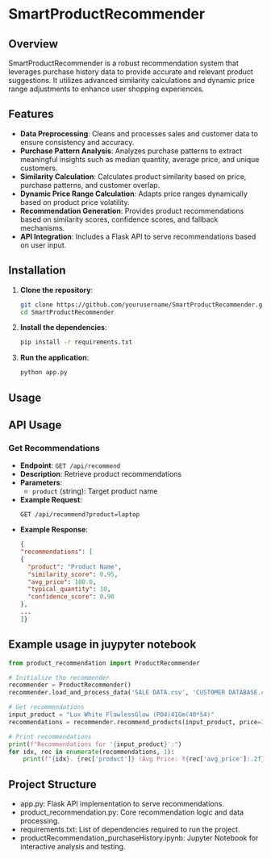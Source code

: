 # SmartProductRecommender

## Overview

SmartProductRecommender is a robust recommendation system that leverages purchase history data to provide accurate and relevant product suggestions. It utilizes advanced similarity calculations and dynamic price range adjustments to enhance user shopping experiences.

## Features

- **Data Preprocessing**: Cleans and processes sales and customer data to ensure consistency and accuracy.
- **Purchase Pattern Analysis**: Analyzes purchase patterns to extract meaningful insights such as median quantity, average price, and unique customers.
- **Similarity Calculation**: Calculates product similarity based on price, purchase patterns, and customer overlap.
- **Dynamic Price Range Calculation**: Adapts price ranges dynamically based on product price volatility.
- **Recommendation Generation**: Provides product recommendations based on similarity scores, confidence scores, and fallback mechanisms.
- **API Integration**: Includes a Flask API to serve recommendations based on user input.

## Installation

1. **Clone the repository**:
   ```bash
   git clone https://github.com/yourusername/SmartProductRecommender.git
   cd SmartProductRecommender

2. **Install the dependencies**:
   ```bash
   pip install -r requirements.txt

3. **Run the application**:
   ```bash
   python app.py

## Usage

## API Usage

### Get Recommendations
- **Endpoint**: `GET /api/recommend`
- **Description**: Retrieve product recommendations
- **Parameters**:
    - `product` (string): Target product name
- **Example Request**:
    ```http
    GET /api/recommend?product=laptop
    ```
- **Example Response**:
    ```json
    {
  "recommendations": [
    {
      "product": "Product Name",
      "similarity_score": 0.95,
      "avg_price": 100.0,
      "typical_quantity": 10,
      "confidence_score": 0.90
    },
    ...
  ]}

    ```

## Example usage in juypyter notebook

```python
from product_recommendation import ProductRecommender

# Initialize the recommender
recommender = ProductRecommender()
recommender.load_and_process_data('SALE DATA.csv', 'CUSTOMER DATABASE.csv')

# Get recommendations
input_product = "Lux White FlawlessGlow (PO4)41Gm(40*54)"
recommendations = recommender.recommend_products(input_product, price=28.41, quantity=3240)

# Print recommendations
print(f"Recommendations for '{input_product}':")
for idx, rec in enumerate(recommendations, 1):
    print(f"{idx}. {rec['product']} (Avg Price: ₹{rec['avg_price']:.2f}, Typical Quantity: {rec['typical_quantity']})")
```

## Project Structure

- app.py: Flask API implementation to serve recommendations.
- product_recommendation.py: Core recommendation logic and data processing.
- requirements.txt: List of dependencies required to run the project.
- productRecommendation_purchaseHistory.ipynb: Jupyter Notebook for interactive analysis and testing.

